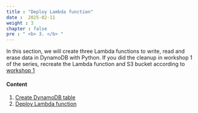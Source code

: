 ```yaml
---
title : "Deploy Lambda function"
date :  2025-02-11
weight : 3
chapter : false
pre : " <b> 3. </b> "
---
```

In this section, we will create three Lambda functions to write, read and erase data in DynamoDB with Python. If you did the cleanup in workshop 1 of the series, recreate the Lambda function and S3 bucket according to [workshop 1](https://000078.awsstudygroup.com/)

#### Content

1. [Create DynamoDB table](3-1-create-dynamodb-table/)
2. [Deploy Lambda function](3-2-deploy-lambda-function/)
